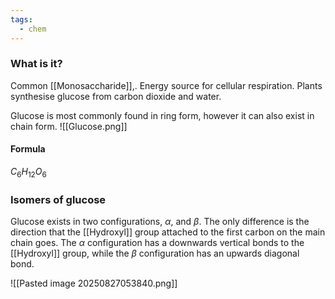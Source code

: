 ```yaml
---
tags:
  - chem
---
```

### What is it?
Common [[Monosaccharide]],. Energy source for cellular respiration. 
Plants synthesise glucose from carbon dioxide and water.

Glucose is most commonly found in ring form, however it can also exist in chain form. ![[Glucose.png]]
#### Formula
$C_6 H_12 O_6$

### Isomers of glucose
Glucose exists in two configurations, $\alpha$, and $\beta$. The only difference is the direction that the [[Hydroxyl]] group attached to the first carbon on the main chain goes. 
The $\alpha$ configuration has a downwards vertical bonds to the [[Hydroxyl]] group, while the $\beta$ configuration has an upwards diagonal bond.

![[Pasted image 20250827053840.png]]

